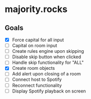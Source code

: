 # majority.rocks

## Goals
- [x] Force capital for all input
- [ ] Capital on room input
- [ ] Create rules engine upon skipping
- [ ] Disable skip button when clicked
- [ ] Handle skip functionality for "ALL"
- [x] Create room objects
- [ ] Add alert upon closing of a room
- [ ] Connect host to Spotify
- [ ] Reconnect functionality
- [ ] Display Spotify playback on screen